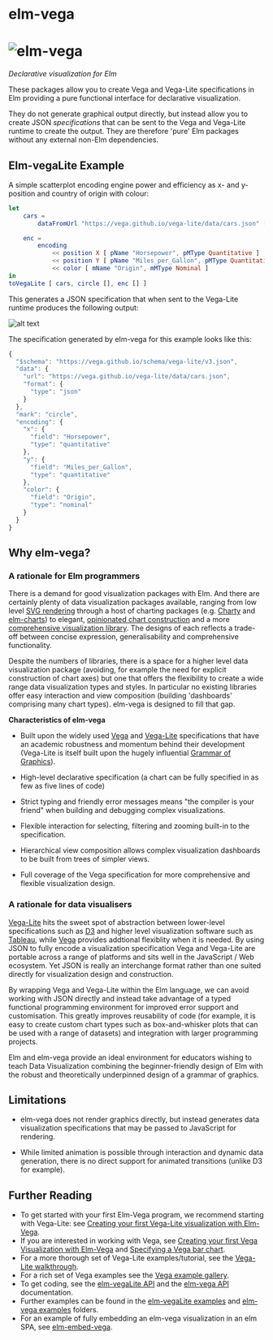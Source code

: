 # elm-vega

<h1><img srcset="https://raw.githubusercontent.com/gicentre/elm-vega/master/images/banner.jpg, https://raw.githubusercontent.com/gicentre/elm-vega/master/images/bannerFull.jpg 2x" src="https://raw.githubusercontent.com/gicentre/elm-vega/master/images/banner.jpg" alt="elm-vega" style="max-width: 100%;" /></h1>

_Declarative visualization for Elm_

These packages allow you to create Vega and Vega-Lite specifications in Elm providing a pure functional interface for declarative visualization.

They do not generate graphical output directly, but instead allow you to create JSON _specifications_ that can be sent to the Vega and Vega-Lite runtime to create the output.
They are therefore 'pure' Elm packages without any external non-Elm dependencies.

## Elm-vegaLite Example

A simple scatterplot encoding engine power and efficiency as x- and y-position and country of origin with colour:

```elm
let
    cars =
        dataFromUrl "https://vega.github.io/vega-lite/data/cars.json" []

    enc =
        encoding
            << position X [ pName "Horsepower", pMType Quantitative ]
            << position Y [ pName "Miles_per_Gallon", pMType Quantitative ]
            << color [ mName "Origin", mMType Nominal ]
in
toVegaLite [ cars, circle [], enc [] ]
```

This generates a JSON specification that when sent to the Vega-Lite runtime produces the following output:

![alt text](https://raw.githubusercontent.com/gicentre/elm-vega/master/images/simpleScatterplot.png "Simple scatterplot")

The specification generated by elm-vega for this example looks like this:

```javascript
{
  "$schema": "https://vega.github.io/schema/vega-lite/v3.json",
  "data": {
    "url": "https://vega.github.io/vega-lite/data/cars.json",
    "format": {
      "type": "json"
    }
  },
  "mark": "circle",
  "encoding": {
    "x": {
      "field": "Horsepower",
      "type": "quantitative"
    },
    "y": {
      "field": "Miles_per_Gallon",
      "type": "quantitative"
    },
    "color": {
      "field": "Origin",
      "type": "nominal"
    }
  }
}
```

## Why elm-vega?

### A rationale for Elm programmers

There is a demand for good visualization packages with Elm.
And there are certainly plenty of data visualization packages available, ranging from low level [SVG rendering](http://package.elm-lang.org/packages/elm-lang/svg/latest) through a host of charting packages (e.g. [Charty](http://package.elm-lang.org/packages/juanedi/charty/latest) and [elm-charts](http://package.elm-lang.org/packages/simonh1000/elm-charts/latest)) to elegant, [opinionated chart construction](http://package.elm-lang.org/packages/terezka/elm-plot/latest) and a more [comprehensive visualization library](http://package.elm-lang.org/packages/gampleman/elm-visualization/latest).
The designs of each reflects a trade-off between concise expression, generalisability and comprehensive functionality.

Despite the numbers of libraries, there is a space for a higher level data visualization package (avoiding, for example the need for explicit construction of chart axes) but one that offers the flexibility to create a wide range data visualization types and styles.
In particular no existing libraries offer easy interaction and view composition (building 'dashboards' comprising many chart types).
elm-vega is designed to fill that gap.

**Characteristics of elm-vega**

-   Built upon the widely used [Vega](https://vega.github.io/vega/) and [Vega-Lite](https://vega.github.io/vega-lite/) specifications that have an academic robustness and momentum behind their development (Vega-Lite is itself built upon the hugely influential [Grammar of Graphics](http://www.springer.com/gb/book/9780387245447)).

-   High-level declarative specification (a chart can be fully specified in as few as five lines of code)

-   Strict typing and friendly error messages means "the compiler is your friend" when building and debugging complex visualizations.

-   Flexible interaction for selecting, filtering and zooming built-in to the specification.

-   Hierarchical view composition allows complex visualization dashboards to be built from trees of simpler views.

-   Full coverage of the Vega specification for more comprehensive and flexible visualization design.

### A rationale for data visualisers

[Vega-Lite](https://vega.github.io/vega-lite/) hits the sweet spot of abstraction between lower-level specifications such as [D3](https://d3js.org) and higher level visualization software such as [Tableau](https://www.tableau.com), while [Vega](https://vega.github.io/vega/) provides addtional flexiblity when it is needed.
By using JSON to fully encode a visualization specification Vega and Vega-Lite are portable across a range of platforms and sits well in the JavaScript / Web ecosystem.
Yet JSON is really an interchange format rather than one suited directly for visualization design and construction.

By wrapping Vega and Vega-Lite within the Elm language, we can avoid working with JSON directly and instead take advantage of a typed functional programming environment for improved error support and customisation.
This greatly improves reusability of code (for example, it is easy to create custom chart types such as box-and-whisker plots that can be used with a range of datasets) and integration with larger programming projects.

Elm and elm-vega provide an ideal environment for educators wishing to teach Data Visualization combining the beginner-friendly design of Elm with the robust and theoretically underpinned design of a grammar of graphics.

## Limitations

-   elm-vega does not render graphics directly, but instead generates data visualization specifications that may be passed to JavaScript for rendering.

-   While limited animation is possible through interaction and dynamic data generation, there is no direct support for animated transitions (unlike D3 for example).

## Further Reading

-   To get started with your first Elm-Vega program, we recommend starting with Vega-Lite: see [Creating your first Vega-Lite visualization with Elm-Vega](https://github.com/gicentre/elm-vega/tree/master/docs/helloWorld/README.md).
-   If you are interested in working with Vega, see [Creating your first Vega Visualization with Elm-Vega](https://github.com/gicentre/elm-vega/tree/master/docs/vega/helloWorld) and [Specifying a Vega bar chart](https://github.com/gicentre/elm-vega/tree/master/docs/vega/barChart).
-   For a more thorough set of Vega-Lite examples/tutorial, see the [Vega-Lite walkthrough](https://github.com/gicentre/elm-vega/tree/master/docs/walkthrough/README.md).
-   For a rich set of Vega examples see the [Vega example gallery](https://github.com/gicentre/elm-vega/tree/master/vTest-gallery).
-   To get coding, see the [elm-vegaLite API](http://package.elm-lang.org/packages/gicentre/elm-vega/latest) and the [elm-vega API]() documentation.
-   Further examples can be found in the [elm-vegaLite examples](https://github.com/gicentre/elm-vega/tree/master/vlExamples) and [elm-vega examples](https://github.com/gicentre/elm-vega/tree/master/vExamples) folders.
-   For an example of fully embedding an elm-vega visualization in an elm SPA, see [elm-embed-vega](https://github.com/yardsale8/elm-embed-vega).
